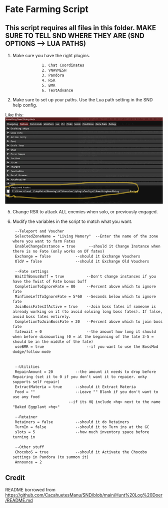 # Fate Farming Script

## This script requires all files in this folder. MAKE SURE TO TELL SND WHERE THEY ARE (SND OPTIONS --> LUA PATHS)

1. Make sure you have the right plugins.
   
					1. Chat Coordinates
					2. VNAVMESH
					3. Pandora
					4. RSR
					5. BMR
                    6. TextAdvance

3. Make sure to set up your paths. Use the Lua path setting in the SND help config.
   
Like this:
![screenshot](https://github.com/CacahuetesManu/SND/blob/main/Docs/LuaPaths.png)

5. Change RSR to attack ALL enemies when solo, or previously engaged.

6. Modify the variables in the script to match what you want.
   ```
	--Teleport and Voucher
	SelectedZoneName = "Living Memory"  --Enter the name of the zone where you want to farm Fates
	EnableChangeInstance = true      --should it Change Instance when there is no Fate (only works on DT fates)
	Exchange = false           --should it Exchange Vouchers
	OldV = false               --should it Exchange Old Vouchers

	--Fate settings
	WaitIfBonusBuff = true          --Don't change instances if you have the Twist of Fate bonus buff
	CompletionToIgnoreFate = 80     --Percent above which to ignore fate
	MinTimeLeftToIgnoreFate = 5*60  --Seconds below which to ignore fate
	JoinBossFatesIfActive = true    --Join boss fates if someone is already working on it (to avoid soloing long boss fates). If false, avoid boss fates entirely.
	CompletionToJoinBossFate = 20   --Percent above which to join boss fate
	fatewait = 0                    --the amount how long it should when before dismounting (0 = at the beginning of the fate 3-5 = should be in the middle of the fate)
	useBMR = true                   --if you want to use the BossMod dodge/follow mode


	--Utilities
	RepairAmount = 20          --the amount it needs to drop before Repairing (set it to 0 if you don't want it to repaier. onky supports self repair)
	ExtractMateria = true      --should it Extract Materia
	Food = ""                  --Leave "" Blank if you don't want to use any food
							--if its HQ include <hq> next to the name "Baked Eggplant <hq>"

	--Retainer
	Retainers = false          --should it do Retainers
	TurnIn = false             --should it to Turn ins at the GC
	slots = 5                  --how much inventory space before turning in

	--Other stuff
	ChocoboS = true            --should it Activate the Chocobo settings in Pandora (to summon it)
	Announce = 2
   ```

## Credit
README borrowed from https://github.com/CacahuetesManu/SND/blob/main/Hunt%20Log%20Doer/README.md